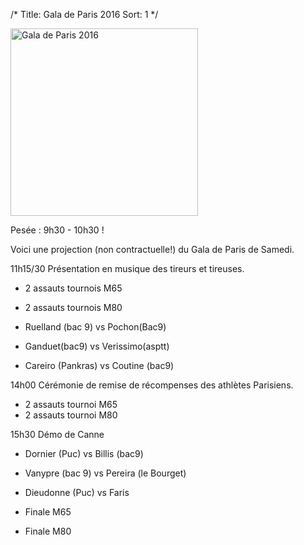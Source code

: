 /*
Title: Gala de Paris 2016
Sort: 1
*/


<a class="fancybox" rel="group" href="/images/pages/gala-de-paris-2016.jpg">
  <img src="/images/pages/thumbnails/gala-de-paris-2016-tb.jpg" class="img-responsive" alt="Gala de Paris 2016" width="300"/>
</a>

Pesée : 9h30 - 10h30 !

Voici une projection (non contractuelle!) du Gala de Paris de Samedi.

11h15/30 Présentation en musique des tireurs et tireuses.

- 2 assauts tournois M65
- 2 assauts tournois M80

- Ruelland (bac 9) vs Pochon(Bac9)
- Ganduet(bac9) vs Verissimo(asptt)
- Careiro (Pankras) vs Coutine (bac9)

14h00 Cérémonie de remise de récompenses des athlètes Parisiens.

- 2 assauts tournoi M65
- 2 assauts tournoi M80

15h30 Démo de Canne

- Dornier (Puc) vs  Billis (bac9)
- Vanypre (bac 9) vs Pereira (le Bourget)
- Dieudonne (Puc) vs Faris

- Finale M65
- Finale M80
